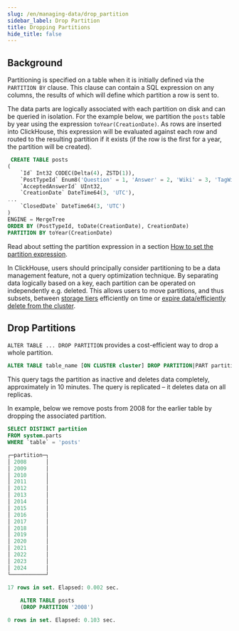 ```yaml
---
slug: /en/managing-data/drop_partition
sidebar_label: Drop Partition
title: Dropping Partitions
hide_title: false
---
```


## Background

Partitioning is specified on a table when it is initially defined via the `PARTITION BY` clause. This clause can contain a SQL expression on any columns, the results of which will define which partition a row is sent to.

The data parts are logically associated with each partition on disk and can be queried in isolation. For the example below, we partition the `posts` table by year using the expression `toYear(CreationDate)`. As rows are inserted into ClickHouse, this expression will be evaluated against each row and routed to the resulting partition if it exists (if the row is the first for a year, the partition will be created).

```sql
 CREATE TABLE posts
(
	`Id` Int32 CODEC(Delta(4), ZSTD(1)),
	`PostTypeId` Enum8('Question' = 1, 'Answer' = 2, 'Wiki' = 3, 'TagWikiExcerpt' = 4, 'TagWiki' = 5, 'ModeratorNomination' = 6, 'WikiPlaceholder' = 7, 'PrivilegeWiki' = 8),
	`AcceptedAnswerId` UInt32,
	`CreationDate` DateTime64(3, 'UTC'),
...
	`ClosedDate` DateTime64(3, 'UTC')
)
ENGINE = MergeTree
ORDER BY (PostTypeId, toDate(CreationDate), CreationDate)
PARTITION BY toYear(CreationDate)
```

Read about setting the partition expression in a section [How to set the partition expression](/docs/en/sql-reference/statements/alter/partition/#how-to-set-partition-expression).

In ClickHouse, users should principally consider partitioning to be a data management feature, not a query optimization technique. By separating data logically based on a key, each partition can be operated on independently e.g. deleted. This allows users to move partitions, and thus subsets, between [storage tiers](/en/integrations/s3#storage-tiers) efficiently on time or [expire data/efficiently delete from the cluster](/en/sql-reference/statements/alter/partition). 

## Drop Partitions

`ALTER TABLE ... DROP PARTITION` provides a cost-efficient way to drop a whole partition.

``` sql
ALTER TABLE table_name [ON CLUSTER cluster] DROP PARTITION|PART partition_expr
```

This query tags the partition as inactive and deletes data completely, approximately in 10 minutes. The query is replicated – it deletes data on all replicas.

In example, below we remove posts from 2008 for the earlier table by dropping the associated partition.

```sql
SELECT DISTINCT partition
FROM system.parts
WHERE `table` = 'posts'

┌─partition─┐
│ 2008  	│
│ 2009  	│
│ 2010  	│
│ 2011  	│
│ 2012  	│
│ 2013  	│
│ 2014  	│
│ 2015  	│
│ 2016  	│
│ 2017  	│
│ 2018  	│
│ 2019  	│
│ 2020  	│
│ 2021  	│
│ 2022  	│
│ 2023  	│
│ 2024  	│
└───────────┘

17 rows in set. Elapsed: 0.002 sec.
	
	ALTER TABLE posts
	(DROP PARTITION '2008')

0 rows in set. Elapsed: 0.103 sec.
```

